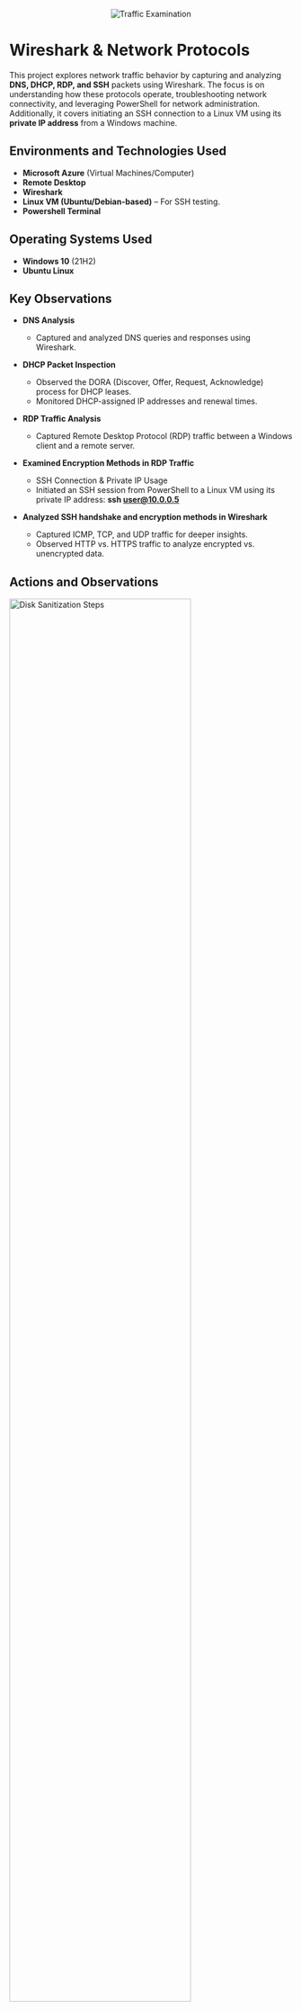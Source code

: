 <p align="center">
<img src="https://imgur.com/436aG7m.png" alt="Traffic Examination"/>
</p>

<h1> Wireshark & Network Protocols</h1> </h1>
This project explores network traffic behavior by capturing and analyzing <b>DNS, DHCP, RDP, and SSH</b> packets using Wireshark. The focus is on understanding how these protocols operate, troubleshooting network connectivity, and leveraging PowerShell for network administration. Additionally, it covers initiating an SSH connection to a Linux VM using its <b>private IP address</b> from a Windows machine. <br />


<h2>Environments and Technologies Used</h2>

- <b>Microsoft Azure</b> (Virtual Machines/Computer)
- <b>Remote Desktop</b>
- <b>Wireshark</b>
- <b>Linux VM (Ubuntu/Debian-based)</b> – For SSH testing.
- <b>Powershell Terminal</b>

<h2>Operating Systems Used </h2>

- <b>Windows 10</b> (21H2)
- <b>Ubuntu Linux</b>

<h2>Key Observations</h2>

- <b>DNS Analysis</b>
    - Captured and analyzed DNS queries and responses using Wireshark.

- <b>DHCP Packet Inspection</b>
    - Observed the DORA (Discover, Offer, Request, Acknowledge) process for DHCP leases.
    - Monitored DHCP-assigned IP addresses and renewal times.
    
- <b>RDP Traffic Analysis</b>
    - Captured Remote Desktop Protocol (RDP) traffic between a Windows client and a remote server.

- <b>Examined Encryption Methods in RDP Traffic</b>
    - SSH Connection & Private IP Usage
    - Initiated an SSH session from PowerShell to a Linux VM using its private IP address:
      <b>ssh user@10.0.0.5</b>

- <b>Analyzed SSH handshake and encryption methods in Wireshark</b>
    - Captured ICMP, TCP, and UDP traffic for deeper insights.
    - Observed HTTP vs. HTTPS traffic to analyze encrypted vs. unencrypted data.

<h2>Actions and Observations</h2>

<p> 
<img src="https://imgur.com/NBtcTu5.png" height="80%" width="80%" alt="Disk Sanitization Steps"/>
</p>
<b>STEP 1</b> - Creating a RG-Network-Activities Resource Group On Azure.
<p>
<br />

<p>
<img src="https://imgur.com/C6g91J3.png" height="80%" width="80%" alt="Disk Sanitization Steps"/>
</p>
<b>STEP 2</b> - Creating A Windows 10 Virtual Machine.
<p>
<br />

<p>
<img src="https://imgur.com/5ttcJ5E.png" height="80%" width="80%" alt="Disk Sanitization Steps"/>
</p>
<p>
<b>STEP 3</b> - Validation of Virtual Machine Succeeded.
</p>
<br />

<p>
<img src="https://imgur.com/InKcqIb.png" height="80%" width="80%" alt="Disk Sanitization Steps"/>
</p>
<p>
<b>STEP 4</b> - Creating a Linux and Windows VM Within The Same Lab-V2 Subnet.
</p>
<br />

<p>
<img src="https://imgur.com/fM8cVIz.png" height="80%" width="80%" alt="Disk Sanitization Steps"/>
</p>
<p>
<b>STEP 5</b> - Connecting Windows VM to Remote Desktop.
</p>
<br />

<p>
<img src="https://imgur.com/FQdKowC.png" height="80%" width="80%" alt="Disk Sanitization Steps"/>
</p>
<p>
<b>STEP 6</b> - Successfully Connected to VM.
</p>
<br />

<p>
<img src="https://imgur.com/Rz8FkWU.png" height="80%" width="80%" alt="Disk Sanitization Steps"/>
</p>
<p>
<b>STEP 7</b> - Downloading Wireshark on VM.
</p>
<br />

<p>
<img src="https://imgur.com/NkJB2LH.png" height="80%" width="80%" alt="Disk Sanitization Steps"/>
</p>
<p>
<b>STEP 8</b> - Installation of Wireshark.
</p>
<br />

<p>
<img src="https://imgur.com/MMQvhm5.png" height="80%" width="80%" alt="Disk Sanitization Steps"/>
</p>
<p>
<b>STEP 9</b> - Wireshark Displaying Network Activity On VM Adapter.
</p>
<br />

<p>
<img src="https://imgur.com/pKkjcnW.png" height="80%" width="80%" alt="Disk Sanitization Steps"/>
</p>
<p>
<b>STEP 10</b> - Filtering For ICMP Traffic.
</p>
<br />

<p>
<img src="https://imgur.com/6fIPwAI.png" height="80%" width="80%" alt="Disk Sanitization Steps"/>
</p>
<p>
<b>STEP 11</b> - Retrieving Linux Ubuntu VM Private IP Address On Azure.
</p>
<br />

<p> 
<img src="https://imgur.com/mRsWN6U.png" height="80%" width="80%" alt="Disk Sanitization Steps"/>
</p>
<b>STEP 12</b> - Pinging Linux Private IP Address.
<p>
<br />

<p>
<img src="https://imgur.com/6ctDv3e.png" height="80%" width="80%" alt="Disk Sanitization Steps"/>
</p>
<b>STEP 13</b> - Traffic of The Ping Is Displayed.
<p>
<br />

<p>
<img src="https://imgur.com/gKrKVFt.png" height="80%" width="80%" alt="Disk Sanitization Steps"/>
</p>
<p>
<b>STEP 14</b> - Initiating a Perpetual Ping of Linux VM Using <b>10.0.0.5 -t</b>.
</p>
<br />

<p>
<img src="https://imgur.com/zI2aqMW.png" height="80%" width="80%" alt="Disk Sanitization Steps"/>
</p>
<p>
<b>STEP 15</b> - Disabling Incoming (Inbound) ICMP Traffic.
</p>
<br />

<p>
<img src="https://imgur.com/uTPk31g.png" height="80%" width="80%" alt="Disk Sanitization Steps"/>
</p>
<p>
<b>STEP 16</b> - Observed That ICMP Requests Have Timed Out.
</p>
<br />

<p>
<img src="https://imgur.com/Nb76Nfs.png" height="80%" width="80%" alt="Disk Sanitization Steps"/>
</p>
<p>
<b>STEP 17</b> - Filtering For <B>SSH</B> Traffic.
</p>
<br />


<p>
<img src="https://imgur.com/8AEYEjz.png" height="80%" width="80%" alt="Disk Sanitization Steps"/>
</p>
<p>
<b>STEP 18</b> - Initiating <b>SSH</b> Connection In Powershell.
</p>
<br />

<p>
<img src="https://imgur.com/xpu6Y3r.png" height="80%" width="80%" alt="Disk Sanitization Steps"/>
</p>
<p>
<b>STEP 19</b> - Using Commands Such As <b>pwd</b> & <b>touch</b> to create a txt File Named <b>alo.txt</b>.
</p>
<br />

<p>
<img src="https://imgur.com/OTyq8Nb.png" height="80%" width="80%" alt="Disk Sanitization Steps"/>
</p>
<p>
<b>STEP 20</b> - Terminating SSH Connection.
</p>
<br />

<p>
<img src="https://imgur.com/wBqA89H.png" height="80%" width="80%" alt="Disk Sanitization Steps"/>
</p>
<p>
<b>STEP 21</b> - Creating txt File With <b>/release</b> & <b>/renew</b> commands.
</p>
<br />

<p> 
<img src=https://imgur.com/30voGtd.png" height="80%" width="80%" alt="Disk Sanitization Steps"/>
</p>
<b>STEP 22</b> - Saving <b>dhcp.bat</b> File.
<p>
<br />

<p>
<img src="https://imgur.com/perc2WQ.png" height="80%" width="80%" alt="Disk Sanitization Steps"/>
</p>
<b>STEP 23</b> - DCHP Traffic <b>DORA</b> Process Initiated & Displayed.
<p>
<br />

<p>
<img src="https://imgur.com/duXq8Xm.png" height="80%" width="80%" alt="Disk Sanitization Steps"/>
</p>
<p>
<b>STEP 24</b> - Filtering For <b>DNS</b> Traffic.
</p>
<br />

<p>
<img src="https://imgur.com/faow4j8.png" height="80%" width="80%" alt="Disk Sanitization Steps"/>
</p>
<p>
<b>STEP 25</b> - Entering <b>nslookup</b> Commmand In Powershell To Intiate DNS Traffic.
</p>
<br />

<p>
<img src="https://imgur.com/egWjE8X.png" height="80%" width="80%" alt="Disk Sanitization Steps"/>
</p>
<p>
<b>STEP 26</b> - Opened Up Web Browser & Entered IP Address <b>130.211.198.204</b>, But Connection To <B> disney.com</B> Failed.
</p>
<br />

<p>
<img src="https://imgur.com/TkPYyuw.png" height="80%" width="80%" alt="Disk Sanitization Steps"/>
</p>
<p>
<b>STEP 27</b> - Using <b>tcp.port == 3389</b> To Initiate RDP Traffic.
</p>
<br />
